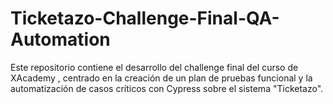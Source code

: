# Ticketazo-Challenge-Final-QA-Automation
Este repositorio contiene el desarrollo del challenge final del curso de XAcademy , centrado en la creación de un plan de pruebas funcional y la automatización de casos críticos con Cypress sobre el sistema "Ticketazo". 
